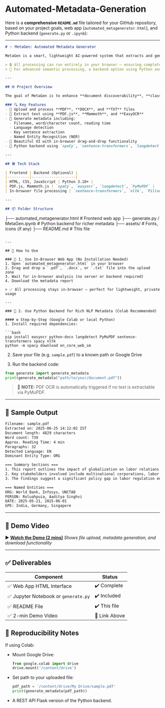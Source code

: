 # Automated-Metadata-Generation

Here is a **comprehensive `README.md`** file tailored for your GitHub repository, based on your project goals, web app (`automated_metagenerator.html`), and Python backend (`generate.py` or `.ipynb`):

---

```markdown
# ✨ MetaGen: Automated Metadata Generator

MetaGen is a smart, lightweight AI-powered system that extracts and generates semantically rich metadata from unstructured documents. It supports a wide range of formats such as **PDF**, **DOCX**, and **TXT**, combining front-end simplicity with back-end intelligence using NLP, OCR, and semantic analysis.

> 🔒 All processing can run entirely in your browser — ensuring complete privacy.  
> 🧠 For advanced semantic processing, a backend option using Python and NLP tools is also included.

---

## 🌐 Project Overview

The goal of MetaGen is to enhance **document discoverability**, **classification**, and **analysis** by producing **structured metadata** automatically. The metadata includes key statistics, summaries, semantic sections, and named entities.

### 🔍 Key Features
- 📄 Upload and process **PDF**, **DOCX**, and **TXT** files
- 🧠 Extract text using **PDF.js**, **Mammoth**, and **EasyOCR**
- 🧾 Generate metadata including:
  - Filename, word/character count, reading time
  - Language detection
  - Key sentence extraction
  - Named Entity Recognition (NER)
- 🎨 Beautiful UI with in-browser drag-and-drop functionality
- 🧪 Python backend using `spaCy`, `sentence-transformers`, `langdetect`, `PyMuPDF`, and `easyocr` for deeper NLP-based processing (optional)

---

## 🛠️ Tech Stack

| Frontend | Backend (Optional) |
|----------|--------------------|
| HTML, CSS, JavaScript | Python 3.10+ |
| PDF.js, Mammoth.js | `spaCy`, `easyocr`, `langdetect`, `PyMuPDF` |
| In-browser file processing | `sentence-transformers`, `nltk`, `Pillow` |

---

## 📦 Folder Structure

```

├── automated\_metagenerator.html   # Frontend web app
├── generate.py / MetaGen.ipynb    # Python backend for richer metadata
├── assets/                        # Fonts, icons (if any)
├── README.md                      # This file

````

---

## 🚀 How to Use

### 🔸 1. Use In-Browser Web App (No Installation Needed)
1. Open `automated_metagenerator.html` in your browser
2. Drag and drop a `.pdf`, `.docx`, or `.txt` file into the upload zone
3. Wait for in-browser analysis (no server or backend required)
4. Download the metadata report

> ✅ All processing stays in-browser — perfect for lightweight, private usage

---

### 🔸 2. Use Python Backend for Rich NLP Metadata (Colab Recommended)

#### ⚙️ Step-by-Step (Google Colab or local Python)
1. Install required dependencies:

```bash
pip install easyocr python-docx langdetect PyMuPDF sentence-transformers spacy nltk
python -m spacy download en_core_web_sm
````

2. Save your file (e.g. `sample.pdf`) to a known path or Google Drive

3. Run the backend code:

```python
from generate import generate_metadata
print(generate_metadata("path/to/your/document.pdf"))
```

> 📌 **NOTE:** PDF OCR is automatically triggered if no text is extractable via PyMuPDF.

---

## 🧪 Sample Output

```txt
Filename: sample.pdf
Extracted on: 2025-06-25 14:12:02 IST
Document length: 4829 characters
Word count: 739
Approx. Reading Time: 4 min
Paragraphs: 32
Detected Language: EN
Dominant Entity Type: ORG

=== Summary Sections ===
1. This report outlines the impact of globalization on labor relations across sectors...
2. Key stakeholders involved include multinational corporations, labor unions...
3. The findings suggest a significant policy gap in labor regulation enforcement...

=== Named Entities ===
ORG: World Bank, Infosys, UNCTAD
PERSON: Roluahpuia, Aaditya Singhvi
DATE: 2025-05-21, 2025-06-01
GPE: India, Germany, Singapore
```

---

## 🎥 Demo Video

▶️ **[Watch the Demo (2 mins)]()**
*Shows file upload, metadata generation, and download functionality*

---

## ✅ Deliverables

| Component                           | Status        |
| ----------------------------------- | ------------- |
| ✅ Web App HTML Interface            | ✔️ Complete   |
| ✅ Jupyter Notebook or `generate.py` | ✔️ Included   |
| ✅ README File                       | ✔️ This file  |
| ✅ 2-min Demo Video                  | 📎 Link Above |

## 📌 Reproducibility Notes

If using Colab:

* Mount Google Drive:

  ```python
  from google.colab import drive  
  drive.mount('/content/drive')  
  ```

* Set path to your uploaded file:

  ```python
  pdf_path = '/content/drive/My Drive/sample.pdf'  
  print(generate_metadata(pdf_path))
  ```

- A REST API Flask version of the Python backend.


